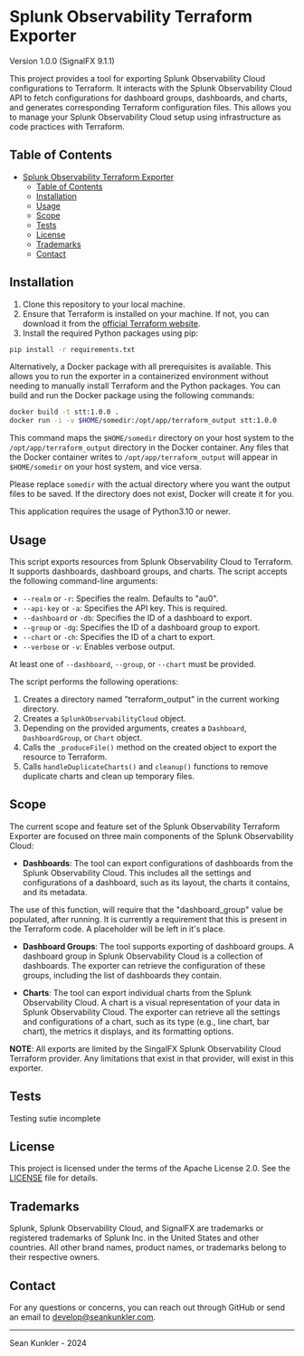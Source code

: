 # Splunk Observability Terraform Exporter
Version 1.0.0 (SignalFX 9.1.1)

This project provides a tool for exporting Splunk Observability Cloud configurations to Terraform. It interacts with the Splunk Observability Cloud API to fetch configurations for dashboard groups, dashboards, and charts, and generates corresponding Terraform configuration files. This allows you to manage your Splunk Observability Cloud setup using infrastructure as code practices with Terraform.

## Table of Contents

- [Splunk Observability Terraform Exporter](#splunk-observability-terraform-exporter)
  - [Table of Contents](#table-of-contents)
  - [Installation](#installation)
  - [Usage](#usage)
  - [Scope](#scope)
  - [Tests](#tests)
  - [License](#license)
  - [Trademarks](#trademarks)
  - [Contact](#contact)


## Installation

1. Clone this repository to your local machine.
2. Ensure that Terraform is installed on your machine. If not, you can download it from the [official Terraform website](https://www.terraform.io/downloads.html).
3. Install the required Python packages using pip:

```bash
pip install -r requirements.txt
```
Alternatively, a Docker package with all prerequisites is available. This allows you to run the exporter in a containerized environment without needing to manually install Terraform and the Python packages. You can build and run the Docker package using the following commands:

```bash
docker build -t stt:1.0.0 .
docker run -i -v $HOME/somedir:/opt/app/terraform_output stt:1.0.0
```

This command maps the `$HOME/somedir` directory on your host system to the `/opt/app/terraform_output` directory in the Docker container. Any files that the Docker container writes to `/opt/app/terraform_output` will appear in `$HOME/somedir` on your host system, and vice versa.

Please replace `somedir` with the actual directory where you want the output files to be saved. If the directory does not exist, Docker will create it for you.

This application requires the usage of Python3.10 or newer.

## Usage

This script exports resources from Splunk Observability Cloud to Terraform. It supports dashboards, dashboard groups, and charts. The script accepts the following command-line arguments:

- `--realm` or `-r`: Specifies the realm. Defaults to "au0".
- `--api-key` or `-a`: Specifies the API key. This is required.
- `--dashboard` or `-db`: Specifies the ID of a dashboard to export.
- `--group` or `-dg`: Specifies the ID of a dashboard group to export.
- `--chart` or `-ch`: Specifies the ID of a chart to export.
- `--verbose` or `-v`: Enables verbose output.

At least one of `--dashboard`, `--group`, or `--chart` must be provided.

The script performs the following operations:

1. Creates a directory named "terraform_output" in the current working directory.
2. Creates a `SplunkObservabilityCloud` object.
3. Depending on the provided arguments, creates a `Dashboard`, `DashboardGroup`, or `Chart` object.
4. Calls the `_produceFile()` method on the created object to export the resource to Terraform.
5. Calls `handleDuplicateCharts()` and `cleanup()` functions to remove duplicate charts and clean up temporary files.

## Scope

The current scope and feature set of the Splunk Observability Terraform Exporter are focused on three main components of the Splunk Observability Cloud:

- **Dashboards**: The tool can export configurations of dashboards from the Splunk Observability Cloud. This includes all the settings and configurations of a dashboard, such as its layout, the charts it contains, and its metadata.

The use of this function, will require that the "dashboard_group" value be populated, after running. It is currently a requirement that this is present in the Terraform code. A placeholder will be left in it's place. 

- **Dashboard Groups**: The tool supports exporting of dashboard groups. A dashboard group in Splunk Observability Cloud is a collection of dashboards. The exporter can retrieve the configuration of these groups, including the list of dashboards they contain.

- **Charts**: The tool can export individual charts from the Splunk Observability Cloud. A chart is a visual representation of your data in Splunk Observability Cloud. The exporter can retrieve all the settings and configurations of a chart, such as its type (e.g., line chart, bar chart), the metrics it displays, and its formatting options.

**NOTE**: All exports are limited by the SingalFX Splunk Observability Cloud Terraform provider. Any limitations that exist in that provider, will exist in this exporter. 

## Tests

Testing sutie incomplete

## License

This project is licensed under the terms of the Apache License 2.0. See the [LICENSE](LICENSE) file for details.

## Trademarks

Splunk, Splunk Observability Cloud, and SignalFX are trademarks or registered trademarks of Splunk Inc. in the United States and other countries. All other brand names, product names, or trademarks belong to their respective owners.

## Contact

For any questions or concerns, you can reach out through GitHub or send an email to [develop@seankunkler.com](mailto:develop@seankunkler.com).

---

Sean Kunkler - 2024